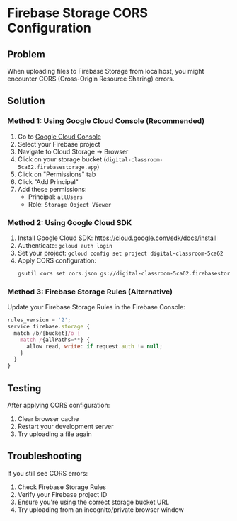 # Firebase Storage CORS Configuration

## Problem
When uploading files to Firebase Storage from localhost, you might encounter CORS (Cross-Origin Resource Sharing) errors.

## Solution

### Method 1: Using Google Cloud Console (Recommended)

1. Go to [Google Cloud Console](https://console.cloud.google.com/)
2. Select your Firebase project
3. Navigate to Cloud Storage → Browser
4. Click on your storage bucket (`digital-classroom-5ca62.firebasestorage.app`)
5. Click on "Permissions" tab
6. Click "Add Principal"
7. Add these permissions:
   - Principal: `allUsers`
   - Role: `Storage Object Viewer`

### Method 2: Using Google Cloud SDK

1. Install Google Cloud SDK: https://cloud.google.com/sdk/docs/install
2. Authenticate: `gcloud auth login`
3. Set your project: `gcloud config set project digital-classroom-5ca62`
4. Apply CORS configuration:
   ```bash
   gsutil cors set cors.json gs://digital-classroom-5ca62.firebasestorage.app
   ```

### Method 3: Firebase Storage Rules (Alternative)

Update your Firebase Storage Rules in the Firebase Console:

```javascript
rules_version = '2';
service firebase.storage {
  match /b/{bucket}/o {
    match /{allPaths=**} {
      allow read, write: if request.auth != null;
    }
  }
}
```

## Testing

After applying CORS configuration:
1. Clear browser cache
2. Restart your development server
3. Try uploading a file again

## Troubleshooting

If you still see CORS errors:
1. Check Firebase Storage Rules
2. Verify your Firebase project ID
3. Ensure you're using the correct storage bucket URL
4. Try uploading from an incognito/private browser window